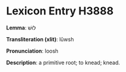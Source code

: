 # Lexicon Entry H3888

**Lemma**: לוּשׁ

**Transliteration (xlit)**: lûwsh

**Pronunciation**: loosh

**Description**:
a primitive root; to knead; knead.
